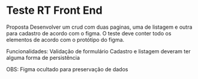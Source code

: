 # Teste RT Front End

Proposta
Desenvolver um crud com duas paginas, uma de listagem e outra para cadastro de acordo com o figma.
O teste deve conter todo os elementos de acordo com o protótipo do figma.

Funcionalidades:
Validação de formulário
Cadastro e listagem deveram ter alguma forma de persistência

OBS: Figma ocultado para preservação de dados
 